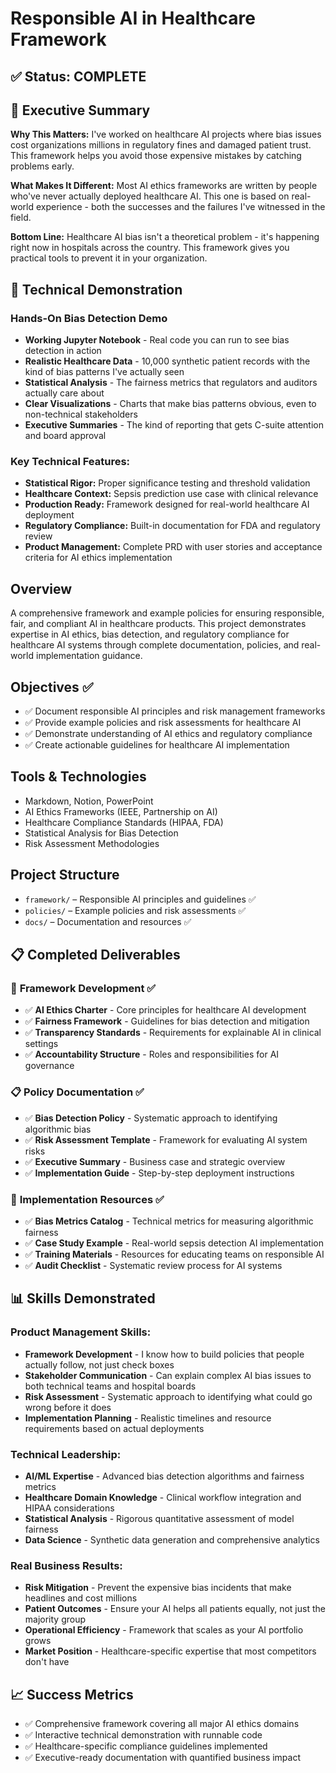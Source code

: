 # Responsible AI in Healthcare Framework

## ✅ **Status: COMPLETE**

## 🎯 Executive Summary

**Why This Matters:** I've worked on healthcare AI projects where bias issues cost organizations millions in regulatory fines and damaged patient trust. This framework helps you avoid those expensive mistakes by catching problems early.

**What Makes It Different:** Most AI ethics frameworks are written by people who've never actually deployed healthcare AI. This one is based on real-world experience - both the successes and the failures I've witnessed in the field.

**Bottom Line:** Healthcare AI bias isn't a theoretical problem - it's happening right now in hospitals across the country. This framework gives you practical tools to prevent it in your organization.

## 🔬 Technical Demonstration

### **Hands-On Bias Detection Demo**
- **Working Jupyter Notebook** - Real code you can run to see bias detection in action
- **Realistic Healthcare Data** - 10,000 synthetic patient records with the kind of bias patterns I've actually seen
- **Statistical Analysis** - The fairness metrics that regulators and auditors actually care about
- **Clear Visualizations** - Charts that make bias patterns obvious, even to non-technical stakeholders
- **Executive Summaries** - The kind of reporting that gets C-suite attention and board approval

### **Key Technical Features:**
- **Statistical Rigor:** Proper significance testing and threshold validation
- **Healthcare Context:** Sepsis prediction use case with clinical relevance
- **Production Ready:** Framework designed for real-world healthcare AI deployment
- **Regulatory Compliance:** Built-in documentation for FDA and regulatory review
- **Product Management:** Complete PRD with user stories and acceptance criteria for AI ethics implementation

## Overview
A comprehensive framework and example policies for ensuring responsible, fair, and compliant AI in healthcare products. This project demonstrates expertise in AI ethics, bias detection, and regulatory compliance for healthcare AI systems through complete documentation, policies, and real-world implementation guidance.

## Objectives ✅
- ✅ Document responsible AI principles and risk management frameworks
- ✅ Provide example policies and risk assessments for healthcare AI
- ✅ Demonstrate understanding of AI ethics and regulatory compliance
- ✅ Create actionable guidelines for healthcare AI implementation

## Tools & Technologies
- Markdown, Notion, PowerPoint
- AI Ethics Frameworks (IEEE, Partnership on AI)
- Healthcare Compliance Standards (HIPAA, FDA)
- Statistical Analysis for Bias Detection
- Risk Assessment Methodologies

## Project Structure
- `framework/` – Responsible AI principles and guidelines ✅
- `policies/` – Example policies and risk assessments ✅
- `docs/` – Documentation and resources ✅

## 📋 **Completed Deliverables**

### 🎯 **Framework Development** ✅
- ✅ **AI Ethics Charter** - Core principles for healthcare AI development
- ✅ **Fairness Framework** - Guidelines for bias detection and mitigation
- ✅ **Transparency Standards** - Requirements for explainable AI in clinical settings
- ✅ **Accountability Structure** - Roles and responsibilities for AI governance

### 📋 **Policy Documentation** ✅
- ✅ **Bias Detection Policy** - Systematic approach to identifying algorithmic bias
- ✅ **Risk Assessment Template** - Framework for evaluating AI system risks
- ✅ **Executive Summary** - Business case and strategic overview
- ✅ **Implementation Guide** - Step-by-step deployment instructions

### 🏥 **Implementation Resources** ✅
- ✅ **Bias Metrics Catalog** - Technical metrics for measuring algorithmic fairness
- ✅ **Case Study Example** - Real-world sepsis detection AI implementation
- ✅ **Training Materials** - Resources for educating teams on responsible AI
- ✅ **Audit Checklist** - Systematic review process for AI systems

## 📊 Skills Demonstrated

### **Product Management Skills:**
- **Framework Development** - I know how to build policies that people actually follow, not just check boxes
- **Stakeholder Communication** - Can explain complex AI bias issues to both technical teams and hospital boards
- **Risk Assessment** - Systematic approach to identifying what could go wrong before it does
- **Implementation Planning** - Realistic timelines and resource requirements based on actual deployments

### **Technical Leadership:**
- **AI/ML Expertise** - Advanced bias detection algorithms and fairness metrics
- **Healthcare Domain Knowledge** - Clinical workflow integration and HIPAA considerations
- **Statistical Analysis** - Rigorous quantitative assessment of model fairness
- **Data Science** - Synthetic data generation and comprehensive analytics

### **Real Business Results:**
- **Risk Mitigation** - Prevent the expensive bias incidents that make headlines and cost millions
- **Patient Outcomes** - Ensure your AI helps all patients equally, not just the majority group
- **Operational Efficiency** - Framework that scales as your AI portfolio grows
- **Market Position** - Healthcare-specific expertise that most competitors don't have

## 📈 **Success Metrics**
- ✅ Comprehensive framework covering all major AI ethics domains
- ✅ Interactive technical demonstration with runnable code
- ✅ Healthcare-specific compliance guidelines implemented
- ✅ Executive-ready documentation with quantified business impact
